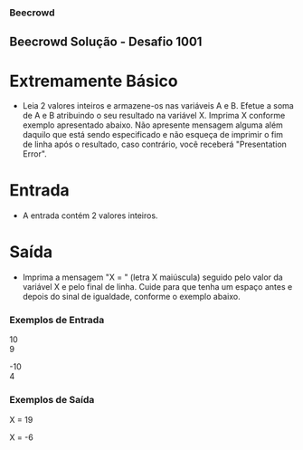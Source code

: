 ### Beecrowd

## Beecrowd Solução - Desafio 1001

# Extremamente Básico

- Leia 2 valores inteiros e armazene-os nas variáveis A e B. Efetue a soma de A e B atribuindo o seu resultado na variável X. Imprima X conforme exemplo apresentado abaixo. Não apresente mensagem alguma além daquilo que está sendo especificado e não esqueça de imprimir o fim de linha após o resultado, caso contrário, você receberá "Presentation Error".

# Entrada
- A entrada contém 2 valores inteiros.

# Saída
- Imprima a mensagem "X = " (letra X maiúscula) seguido pelo valor da variável X e pelo final de linha. Cuide para que tenha um espaço antes e depois do sinal de igualdade, conforme o exemplo abaixo.

### Exemplos de Entrada	

10                        
9

-10                                                 
4

### Exemplos de Saída
X = 19

X = -6 